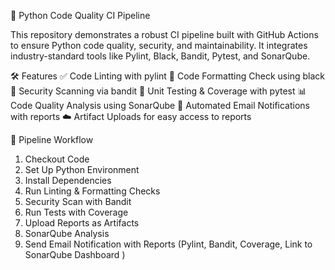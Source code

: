 🚀 Python Code Quality CI Pipeline

This repository demonstrates a robust CI pipeline built with GitHub Actions to ensure Python code quality, security, and maintainability. It integrates industry-standard tools like Pylint, Black, Bandit, Pytest, and SonarQube.

🛠️ Features
✅ Code Linting with pylint
🎨 Code Formatting Check using black
🔐 Security Scanning via bandit
🧪 Unit Testing & Coverage with pytest
📊 Code Quality Analysis using SonarQube
📧 Automated Email Notifications with reports
☁️ Artifact Uploads for easy access to reports

📂 Pipeline Workflow
1. Checkout Code
2. Set Up Python Environment
3. Install Dependencies
4. Run Linting & Formatting Checks
5. Security Scan with Bandit
6. Run Tests with Coverage
7. Upload Reports as Artifacts
8. SonarQube Analysis
9. Send Email Notification with Reports (Pylint, Bandit, Coverage, Link to SonarQube Dashboard )

